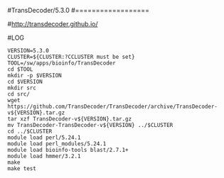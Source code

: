 #TransDecoder/5.3.0
#==================

#<http://transdecoder.github.io/>

#LOG

    VERSION=5.3.0
    CLUSTER=${CLUSTER:?CCLUSTER must be set}
    TOOL=/sw/apps/bioinfo/TransDecoder
    cd $TOOL
    mkdir -p $VERSION
    cd $VERSION
    mkdir src
    cd src/
    wget https://github.com/TransDecoder/TransDecoder/archive/TransDecoder-v${VERSION}.tar.gz
    tar xzf TransDecoder-v${VERSION}.tar.gz 
    mv TransDecoder-TransDecoder-v${VERSION} ../$CLUSTER
    cd ../$CLUSTER
    module load perl/5.24.1
    module load perl_modules/5.24.1
    module load bioinfo-tools blast/2.7.1+
    module load hmmer/3.2.1
    make
    make test
